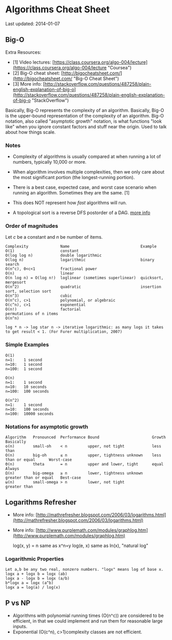 # Algorithms Cheat Sheet #
Last updated: 2014-01-07

## Big-O ##
Extra Resources:

- [1] Video lectures: [https://class.coursera.org/algo-004/lecture](https://class.coursera.org/algo-004/lecture "Coursea")
- [2] Big-O cheat sheet: [http://bigocheatsheet.com/](http://bigocheatsheet.com/ "Big-O Cheat Sheet")
- [3] More info: [http://stackoverflow.com/questions/487258/plain-english-explanation-of-big-o](http://stackoverflow.com/questions/487258/plain-english-explanation-of-big-o "StackOverflow")

Basically, Big-O represents the complexity of an algorithm.
Basically, Big-O is the upper-bound representation of the complexity of an algorithm. Big-O notation, also called "asymptotic growth" notation, is what functions "look like" when you ignore constant factors and stuff near the origin. Used to talk about how things scale.


### Notes ###

- Complexity of algorithms is usually compared at when running a lot of numbers, typically 10,000 or more.
- When algorithm involves multiple complexities, then we only care about the most significant portion (the longest-running portion).
- There is a best case, expected case, and worst case scenario when running an algorithm. Sometimes they are the same. [1]
- This does NOT represent how _fast_ algorithms will run.

- A topological sort is a reverse DFS postorder of a DAG. [more info](https://www.youtube.com/watch?v=jksMzq4LgfM)


### Order of magnitudes ###
Let _c_ be a constant and _n_ be number of items.

    Complexity              Name                               Example
    O(1)                    constant
    O(log log n)            double logarithmic
    O(log n)                logarithmic                        binary search
    O(n^c), 0<c<1           fractional power
    O(n)                    linear
    O(n log n) = O(log n!)  loglinear (sometimes superlinear)  quicksort, mergesort
    O(n^2)                  quadratic                          insertion sort, selection sort
    O(n^3)                  cubic
    O(n^c), c>1             polynomial, or algebraic
    O(c^n), c>1             exponential
    O(n!)                   factorial                          permutations of n items
    O(n^n)

    log * n -> log star n -> iterative logarithmic: as many logs it takes to get result < 1. (For Furer multiplication, 2007)


### Simple Examples ###

    O(1)
    n=1:    1 second
    n=10:   1 second
    n=100:  1 second

    O(n)
    n=1:    1 second
    n=10:   10 seconds
    n=100:  100 seconds

    O(n^2)
    n=1:    1 second
    n=10:   100 seconds
    n=100:  10000 seconds


### Notations for asymptotic growth ###
    Algorithm   Pronounced  Performance Bound                       Growth                  Basically
    o(n)        small-oh    < n         upper, not tight            less than
    O(n)        big-oh      ≤ n         upper, tightness unknown    less than or equal      Worst-case
    Θ(n)        theta       = n         upper and lower, tight      equal                   Always
    Ω(n)        big-omega   ≥ n         lower, tightness unknown    greater than or equal   Best-case
    ω(n)        small-omega > n         lower, not tight            greater than



## Logarithms Refresher ##
 - More info: [http://mathrefresher.blogspot.com/2006/03/logarithms.html](http://mathrefresher.blogspot.com/2006/03/logarithms.html)
 - More info: [http://www.purplemath.com/modules/graphlog.htm](http://www.purplemath.com/modules/graphlog.htm)

    log(x, y) = n    same as    x^n=y
    log(e, x)        same as    ln(x), "natural log"


### Logarithmic Properties ###
    Let a,b be any two real, nonzero numbers. "logx" means log of base x.
    logx a + logx b = logx (ab)
    logx a - logx b = logx (a/b)
    b*logx a = logx (a^b)
    logx a = log(a) / log(x)



## P vs NP ##
- Algorithms with polynomial running times (O(n^c)) are considered to be efficient, in that we could implement and run them for reasonable large inputs.
- Exponential (O(c^n), c>1)complexity classes are not efficient.
